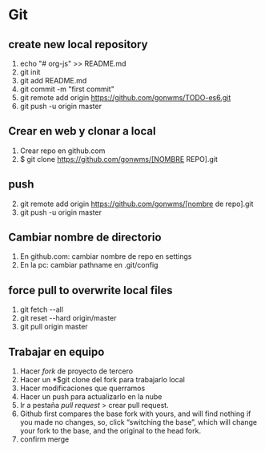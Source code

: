 # Git

## create new local repository

1. echo "# org-js" >> README.md
1. git init
1. git add README.md
1. git commit -m "first commit"
1. git remote add origin https://github.com/gonwms/TODO-es6.git
1. git push -u origin master


## Crear en web y clonar a local 
1. Crear repo en github.com
2. $ git clone https://github.com/gonwms/[NOMBRE REPO].git

## push
2. git remote add origin https://github.com/gonwms/[nombre de repo].git
3. git push -u origin master

## Cambiar nombre de directorio
1. En github.com: cambiar nombre de repo en settings
2. En la pc: cambiar pathname en .git/config

## force pull to overwrite local files

1. git fetch --all
1. git reset --hard origin/master
1. git pull origin master

## Trabajar en equipo

1. Hacer *fork* de proyecto de tercero
1. Hacer un *$git clone <proyecto> del fork para trabajarlo local 
1. Hacer modificaciones que querramos
1. Hacer un push para actualizarlo en la nube
1. Ir a pestaña *pull request* > crear pull request. 
1. Github first compares the base fork with yours, and will find nothing if you made no changes, so, click “switching the base”, which will change your fork to the base, and the original to the head fork. 
1. confirm merge